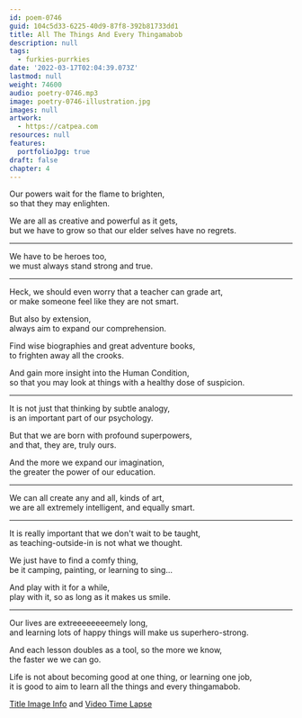 ```yaml
---
id: poem-0746
guid: 104c5d33-6225-40d9-87f8-392b81733dd1
title: All The Things And Every Thingamabob
description: null
tags:
  - furkies-purrkies
date: '2022-03-17T02:04:39.073Z'
lastmod: null
weight: 74600
audio: poetry-0746.mp3
image: poetry-0746-illustration.jpg
images: null
artwork:
  - https://catpea.com
resources: null
features:
  portfolioJpg: true
draft: false
chapter: 4
---
```


Our powers wait for the flame to brighten,\
so that they may enlighten.

We are all as creative and powerful as it gets,\
but we have to grow so that our elder selves have no regrets.

---

We have to be heroes too,\
we must always stand strong and true.

---

Heck, we should even worry that a teacher can grade art,\
or make someone feel like they are not smart.

But also by extension,\
always aim to expand our comprehension.

Find wise biographies and great adventure books,\
to frighten away all the crooks.

And gain more insight into the Human Condition,\
so that you may look at things with a healthy dose of suspicion.

---

It is not just that thinking by subtle analogy,\
is an important part of our psychology.

But that we are born with profound superpowers,\
and that, they are, truly ours.

And the more we expand our imagination,\
the greater the power of our education.

---

We can all create any and all, kinds of art,\
we are all extremely intelligent, and equally smart.

---

It is really important that we don't wait to be taught,\
as teaching-outside-in is not what we thought.

We just have to find a comfy thing,\
be it camping, painting, or learning to sing...

And play with it for a while,\
play with it, so as long as it makes us smile.

---

Our lives are extreeeeeeeemely long,\
and learning lots of happy things will make us superhero-strong.

And each lesson doubles as a tool, so the more we know,\
the faster we we can go.

Life is not about becoming good at one thing, or learning one job,\
it is good to aim to learn all the things and every thingamabob.

[Title Image Info](https://www.reddit.com/r/redditgetsdrawn/comments/tfhkkw/this_is_my_hamster_pixie/) and [Video Time Lapse](https://youtu.be/uOKY9P5FTHM)
